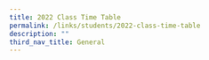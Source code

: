 ```yaml
---
title: 2022 Class Time Table
permalink: /links/students/2022-class-time-table
description: ""
third_nav_title: General
---
```


